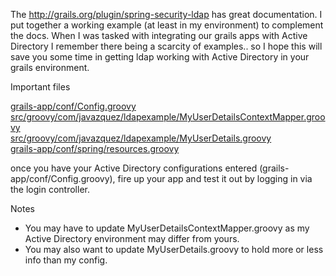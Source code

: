 The http://grails.org/plugin/spring-security-ldap has great documentation. I put together a working example (at least in my environment) to complement the docs. When I was tasked with integrating our grails apps with Active Directory I remember there being a scarcity of examples.. so I hope this will save you some time in getting ldap working with Active Directory in your grails environment. 

Important files 

<a href='https://github.com/javazquez/Grails-Active-Directory-LDAP-example/blob/master/grails-app/conf/Config.groovy' target='_blank' >grails-app/conf/Config.groovy</a> <br/>
<a href='https://github.com/javazquez/Grails-Active-Directory-LDAP-example/blob/master/src/groovy/com/javazquez/ldapexample/MyUserDetailsContextMapper.groovy' target='_blank'>src/groovy/com/javazquez/ldapexample/MyUserDetailsContextMapper.groovy</a><br/>
<a href='https://github.com/javazquez/Grails-Active-Directory-LDAP-example/blob/master/src/groovy/com/javazquez/ldapexample/MyUserDetails.groovy' target='_blank'>src/groovy/com/javazquez/ldapexample/MyUserDetails.groovy</a><br/>
<a href='https://github.com/javazquez/Grails-Active-Directory-LDAP-example/blob/master/grails-app/conf/spring/resources.groovy' target='_blank'>grails-app/conf/spring/resources.groovy</a><br/>

once you have your Active Directory configurations entered (grails-app/conf/Config.groovy), fire up your app and 
test it out by logging in via the login controller.

Notes<br/>
<ul>
<li> You may have to update MyUserDetailsContextMapper.groovy as my Active Directory environment may differ from yours. </li>
<li> You may also want to update MyUserDetails.groovy to hold more or less info than my config. </li>
</ul>
